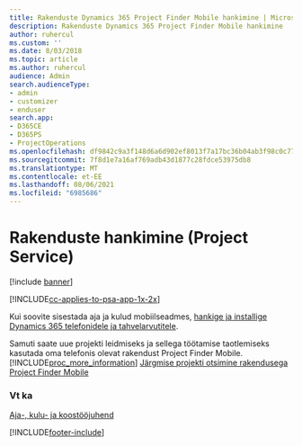 ```yaml
---
title: Rakenduste Dynamics 365 Project Finder Mobile hankimine | MicrosoftDocs
description: Rakenduste Dynamics 365 Project Finder Mobile hankimine
author: ruhercul
ms.custom: ''
ms.date: 8/03/2018
ms.topic: article
ms.author: ruhercul
audience: Admin
search.audienceType:
- admin
- customizer
- enduser
search.app:
- D365CE
- D365PS
- ProjectOperations
ms.openlocfilehash: df9842c9a3f148d6a6d902ef8013f7a17bc36b04ab3f98c0c770b6509ea3e25e
ms.sourcegitcommit: 7f8d1e7a16af769adb43d1877c28fdce53975db8
ms.translationtype: MT
ms.contentlocale: et-EE
ms.lasthandoff: 08/06/2021
ms.locfileid: "6985686"
---
```

# <a name="get-the-apps-project-service"></a>Rakenduste hankimine (Project Service)

[!include [banner](../includes/psa-now-project-operations.md)]

[!INCLUDE[cc-applies-to-psa-app-1x-2x](../includes/cc-applies-to-psa-app-1x-2x.md)]

Kui soovite sisestada aja ja kulud mobiilseadmes, [hankige ja installige Dynamics 365 telefonidele ja tahvelarvutitele](/dynamics365/mobile-app/dynamics-365-phones-tablets-users-guide).  
  
 Samuti saate uue projekti leidmiseks ja sellega töötamise taotlemiseks kasutada oma telefonis olevat rakendust Project Finder Mobile. [!INCLUDE[proc_more_information](../includes/proc-more-information.md)] [Järgmise projekti otsimine rakendusega Project Finder Mobile](../psa/find-next-project-finder-mobile-app.md) 
  
### <a name="see-also"></a>Vt ka  
 [Aja-, kulu- ja koostööjuhend](../psa/time-expense-collaboration-guide.md)


[!INCLUDE[footer-include](../includes/footer-banner.md)]